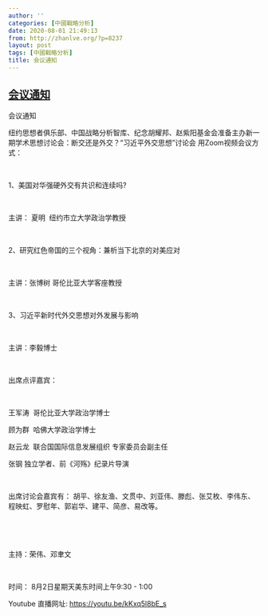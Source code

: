 ```yaml
---
author: ''
categories: [中國戰略分析]
date: 2020-08-01 21:49:13
from: http://zhanlve.org/?p=8237
layout: post
tags: [中國戰略分析]
title: 会议通知
---
```

<!--1596318553000-->
[会议通知](http://zhanlve.org/?p=8237)
------

<div>
<p>会议通知</p><p>纽约思想者俱乐部、中国战略分析智库、纪念胡耀邦、赵紫阳基金会准备主办新一期学术思想讨论会：断交还是外交？“习近平外交思想”讨论会 用Zoom视频会议方式：</p><p> </p><p>1、美国对华强硬外交有共识和连续吗?</p><p> </p><p>主讲： 夏明  纽约市立大学政治学教授</p><p> </p><p>2、研究红色帝国的三个视角：兼析当下北京的对美应对</p><p> </p><p>主讲：张博树 哥伦比亚大学客座教授</p><p> </p><p>3、习近平新时代外交思想对外发展与影响</p><p> </p><p>主讲：李毅博士</p><p> </p><p>出席点评嘉宾：</p><p> </p><p>王军涛  哥伦比亚大学政治学博士</p><p>顾为群  哈佛大学政治学博士</p><p>赵云龙  联合国国际信息发展组织 专家委员会副主任</p><p>张钢 独立学者、前《河殇》纪录片导演</p><p> </p><p>出席讨论会嘉宾有： 胡平、徐友渔、文贯中、刘亚伟、滕彪、张艾枚、李伟东、程映虹、罗慰年、郭岩华、建平、简彦、易改等。</p><p> </p><p> </p><p>主持：荣伟、邓聿文</p><p> </p><p>时间： 8月2日星期天美东时间上午9:30 - 1:00</p><p>Youtube 直播网址: <a data-saferedirecturl="https://www.google.com/url?q=https://youtu.be/kKxq5l8bE_s&amp;source=gmail&amp;ust=1596288610423000&amp;usg=AFQjCNGcwnB1VXRsTlAeGe6WiED0GBMbLg" href="https://youtu.be/kKxq5l8bE_s">https://youtu.be/kKxq5l8bE_s</a></p>
</div>
